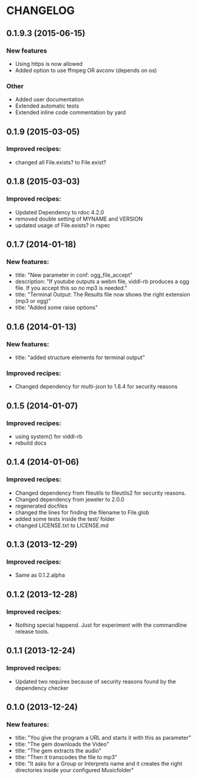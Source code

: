 # CHANGELOG

## 0.1.9.3 (2015-06-15)
### New features
* Using https is now allowed
* Added option to use ffmpeg OR avconv (depends on os)
### Other
* Added user documentation
* Extended automatic tests
* Extended inline code commentation by yard

## 0.1.9 (2015-03-05)
### Improved recipes:
* changed all File.exists? to File.exist?

## 0.1.8 (2015-03-03)
### Improved recipes:
* Updated Dependency to rdoc 4.2.0
* removed double setting of MYNAME and VERSION
* updated usage of File.exists? in rspec

## 0.1.7 (2014-01-18)
### New features:
* title: "New parameter in conf: ogg_file_accept"
* description: "If youtube outputs a webm file, viddl-rb produces a ogg file. If you accept this so no mp3 is needed."
* title: "Terminal Output: The Results file now shows the right extension (mp3 or ogg)"
* title: "Added some raise options"

## 0.1.6 (2014-01-13)
### New features:
* title: "added structure elements for terminal output"
### Improved recipes:
* Changed dependency for multi-json to 1.8.4 for security reasons

## 0.1.5 (2014-01-07)
### Improved recipes:
* using system() for viddl-rb
* rebuild docs

## 0.1.4 (2014-01-06)
### Improved recipes:
* Changed dependency from fileutils to fileutils2 for security reasons.
* Changed dependency from jeweler to 2.0.0
* regenerated docfiles
* changed the lines for finding the filename to File.glob
* added some tests inside the test/ folder
* changed LICENSE.txt to LICENSE.md

## 0.1.3 (2013-12-29)
### Improved recipes:
* Same as 0.1.2.alpha

## 0.1.2 (2013-12-28)
### Improved recipes:
* Nothing special happend. Just for experiment with the commandline release 
tools.

## 0.1.1 (2013-12-24)
### Improved recipes:
* Updated two requires because of security reasons found by the dependency 
checker

## 0.1.0 (2013-12-24)
### New features:
* title: "You give the program a URL and starts it with this as parameter"
* title: "The gem downloads the Video"
* title: "The gem extracts the audio"
* title: "Then it transcodes the file to mp3"
* title: "It asks for a Group or Interprets name and it creates the right 
directories inside your configured Musicfolder"